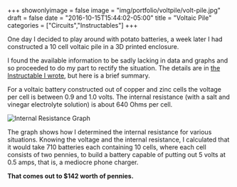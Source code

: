 +++
showonlyimage = false
image = "img/portfolio/voltpile/volt-pile.jpg"
draft = false
date = "2016-10-15T15:44:02-05:00"
title = "Voltaic Pile"
categories = ["Circuits","Instructables"]
+++

One day I decided to play around with potato batteries, a week later I had constructed a 10 cell voltaic pile in a 3D printed enclosure. 
<!--more-->


I found the available information to be sadly lacking in data and graphs and so proceeded to do my part to rectify the situation. The details are in [the Instructable I wrote](https://www.instructables.com/id/Building-and-Testing-a-Penny-Battery/), but here is a brief summary. 

For a voltaic battery constructed out of copper and zinc cells the voltage per cell is between 0.9 and 1.0 volts. The internal resistance (with a salt and vinegar electrolyte solution) is about 640 Ohms per cell. 



<img src="/img/portfolio/voltpile/graph.jpg" alt="Internal Resistance Graph" />

The graph shows how I determined the internal resistance for various situations. Knowing the voltage and the internal resistance, I calculated that it would take 710 batteries each containing 10 cells, where each cell consists of two pennies, to build a battery capable of putting out 5 volts at 0.5 amps, that is, a mediocre phone charger. 

**That comes out to $142 worth of pennies.**

